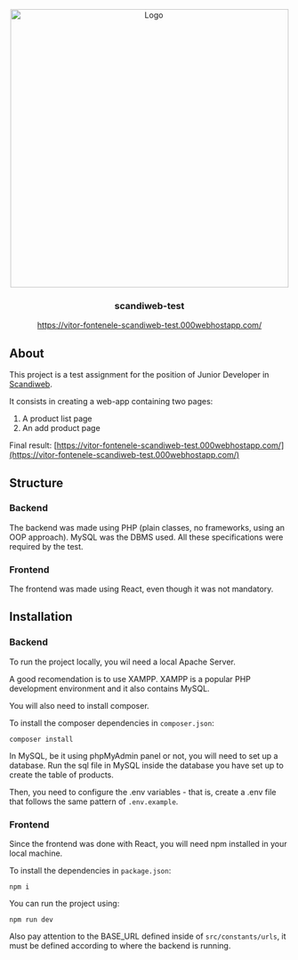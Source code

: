 <div align="center">
  <a href="https://github.com/vitorfontenele/scandiweb-test">
    <img src="https://user-images.githubusercontent.com/93079439/231782450-b68f12c3-4b82-4f9b-b0d8-9ff7610c7a4f.png" alt="Logo" width="500">
  </a>
  <h3 align="center">scandiweb-test</h3>
  <a href="https://vitor-fontenele-scandiweb-test.000webhostapp.com/">https://vitor-fontenele-scandiweb-test.000webhostapp.com/</a>
</div>

## About

This project is a test assignment for the position of Junior Developer in [Scandiweb](https://scandiweb.com/).

It consists in creating a web-app containing two pages:

1) A product list page
2) An add product page

Final result: [https://vitor-fontenele-scandiweb-test.000webhostapp.com/](https://vitor-fontenele-scandiweb-test.000webhostapp.com/)

## Structure

### Backend

The backend was made using PHP (plain classes, no frameworks, using an OOP approach). MySQL was the DBMS used. All these specifications were required by the test.

### Frontend

The frontend was made using React, even though it was not mandatory.

## Installation

### Backend

To run the project locally, you wil need a local Apache Server. 

A good recomendation is to use XAMPP. XAMPP is a popular PHP development environment and it also contains MySQL.

You will also need to install composer.

To install the composer dependencies in `composer.json`:

```
composer install
````

In MySQL, be it using phpMyAdmin panel or not, you will need to set up a database. Run the sql file in MySQL inside the database you have set up to create the table of products.

Then, you need to configure the .env variables - that is, create a .env file that follows the same pattern of `.env.example`.

### Frontend

Since the frontend was done with React, you will need npm installed in your local machine.

To install the dependencies in `package.json`:

```
npm i
```

You can run the project using:

```
npm run dev
```

Also pay attention to the BASE_URL defined inside of `src/constants/urls`, it must be defined according to where the backend is running.


